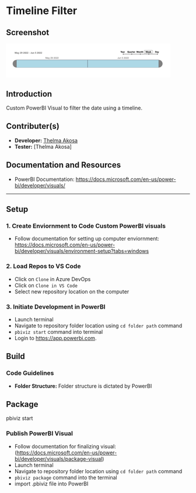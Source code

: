 # Timeline Filter 

## Screenshot
<p align="left">
  <img src="assets/Example.png" width="450" title="Timeline Filter Screenshot">
</p>

## Introduction 
Custom PowerBI Visual to filter the date using a timeline. 

## Contributer(s)
- **Developer:** [Thelma Akosa ](mailto:thelmaakosa107@gmail.com)
- **Tester:** [Thelma Akosa]

## Documentation and Resources
- PowerBI Documentation: https://docs.microsoft.com/en-us/power-bi/developer/visuals/

-----

## Setup
### 1. Create Enviornment to Code Custom PowerBI visuals

- Follow documentation for setting up computer enviornment: https://docs.microsoft.com/en-us/power-bi/developer/visuals/environment-setup?tabs=windows

### 2. Load Repos to VS Code
    
- Click on `Clone` in Azure DevOps
- Click on `Clone in VS Code`
- Select new repository location on the computer

### 3. Initiate Development in PowerBI

- Launch terminal 
- Navigate to repository folder location using `cd folder path` command 
- `pbiviz start` command into terminal
- Login to https://app.powerbi.com.

## Build

### Code Guidelines
- **Folder Structure:** Folder structure is dictated by PowerBI 

## Package

pbiviz start

### Publish PowerBI Visual 
- Follow documentation for finalizing visual: (https://docs.microsoft.com/en-us/power-bi/developer/visuals/package-visual)
- Launch terminal 
- Navigate to repository folder location using `cd folder path` command 
- `pbiviz package` command into the terminal 
- import .pbiviz file into PowerBI
